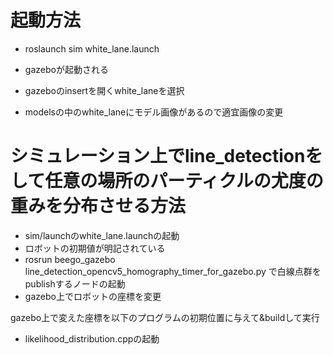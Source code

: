 # 起動方法
- roslaunch sim white_lane.launch
- gazeboが起動される
- gazeboのinsertを開くwhite_laneを選択

- modelsの中のwhite_laneにモデル画像があるので適宜画像の変更

# シミュレーション上でline_detectionをして任意の場所のパーティクルの尤度の重みを分布させる方法

- sim/launchのwhite_lane.launchの起動
 - ロボットの初期値が明記されている
- rosrun beego_gazebo line_detection_opencv5_homography_timer_for_gazebo.py
で白線点群をpublishするノードの起動
- gazebo上でロボットの座標を変更

gazebo上で変えた座標を以下のプログラムの初期位置に与えて&buildして実行
- likelihood_distribution.cppの起動